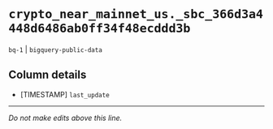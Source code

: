# `crypto_near_mainnet_us._sbc_366d3a4448d6486ab0ff34f48ecddd3b`
`bq-1` | `bigquery-public-data`

## Column details
* [TIMESTAMP] `last_update`

-------------------------------------------------------------------------------
*Do not make edits above this line.*
